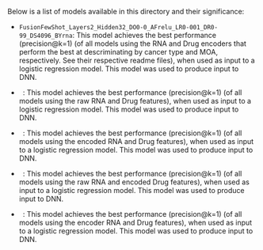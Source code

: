 Below is a list of models available in this directory and their significance:

- `FusionFewShot_Layers2_Hidden32_DO0-0_AFrelu_LR0-001_DR0-99_DS4096_BYrna`: This model achieves the best performance (precision@k=1) (of all models using the RNA and Drug encoders that perform the best at descriminating by cancer type and MOA, respectively. See their respective readme files), when used as input to a logistic regression model. This model was used to produce input to DNN.

- ` `: This model achieves the best performance (precision@k=1) (of all models using the raw RNA and Drug features), when used as input to a logistic regression model. This model was used to produce input to DNN.

- ` `: This model achieves the best performance (precision@k=1) (of all models using the encoded RNA and Drug features), when used as input to a logistic regression model. This model was used to produce input to DNN.

- ` `: This model achieves the best performance (precision@k=1) (of all models using the raw RNA and encoded Drug features), when used as input to a logistic regression model. This model was used to produce input to DNN.

- ` `: This model achieves the best performance (precision@k=1) (of all models using the encoder RNA and Drug features), when used as input to a logistic regression model. This model was used to produce input to DNN.
